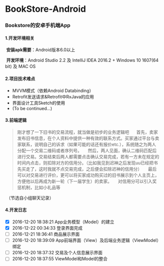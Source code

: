# BookStore-Android

### Bookstore的安卓手机端App

#### 1.开发环境相关

​	**安装apk需要**：Android版本6.0以上

​	**开发环境**：Android Studio 2.2 及 IntelliJ IDEA 2016.2 + Windows 10 1607(64 bit) 及 MAC OS

#### 2.项目技术难点

- MVVM模式（依赖Android Databinding）
- Retrofit发送请求&Retrofit中RxJava的应用
- 界面设计工具Sketch的使用
- (To be continued...)


#### 3.前端逻辑

> 刚才想了一下旧书的交易流程，就当做是初步的业务逻辑吧
>      首先，卖家发布旧书信息，在个人资料中提供一种有效的联系方式。买家通过平台与卖家联系，说明自己的诉求（如果可能的话还有报价etc.），系统随之为两人分配一个交易二维码或者序列号。
>     然后，两人见面，确认二维码匹配后进行交易。交易结束后两人都需要点击确认交易完成，若有一方未在规定的时间内点击，则扣除对方的信用分。（比如我见到迟神之后发现uu已经把书先买走了，这时我就不点交易完成，之后便会扣除迟神的信用分）
>     最后可以对交易进行评价，更可以将买家成功购买过的旧书展示到个人主页上，方便他以后再成为新一轮（下一届学生）的卖家。
>     对信用分可以引入奖惩机制，比如小礼品等

​	（节选自小组聊天记录）

#### 4.开发日志

- [x] 2016-12-20 18:38:21  App业务模型（Model）的建立
- [x] 2016-12-22 00:34:33  登录界面完成
- [ ] 2016-12-21 18:36:41   商品展示界面
- [ ] 2016-12-20 18:39:09 App前端界面（View）及后端业务逻辑（ViewModel）绑定
- [ ] 2016-12-20 18:37:32  交易及个人信息展示界面
- [ ] 2016-12-20 18:37:55  ViewModel和Model的整合